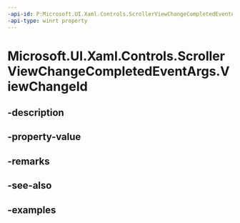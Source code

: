 ```yaml
---
-api-id: P:Microsoft.UI.Xaml.Controls.ScrollerViewChangeCompletedEventArgs.ViewChangeId
-api-type: winrt property
---
```


<!-- Property syntax.
public int ViewChangeId { get; }
-->

# Microsoft.UI.Xaml.Controls.ScrollerViewChangeCompletedEventArgs.ViewChangeId

## -description

## -property-value

## -remarks

## -see-also

## -examples

